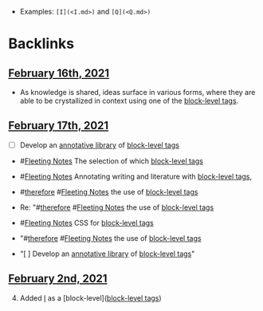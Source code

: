 - Examples: `[I](<I.md>)` and `[Q](<Q.md>)`

# Backlinks
## [February 16th, 2021](<February 16th, 2021.md>)
- As knowledge is shared, ideas surface in various forms, where they are able to be crystallized in context using one of the [block-level tags](<block-level tags.md>).

## [February 17th, 2021](<February 17th, 2021.md>)
- [ ] Develop an [annotative library](<annotative library.md>) of [block-level tags](<block-level tags.md>)

- #[Fleeting Notes](<Fleeting Notes.md>) The selection of which [block-level tags](<block-level tags.md>)

- #[Fleeting Notes](<Fleeting Notes.md>) Annotating writing and literature with [block-level tags](<block-level tags.md>),

- #[therefore](<therefore.md>) #[Fleeting Notes](<Fleeting Notes.md>) the use of [block-level tags](<block-level tags.md>)

- Re: "#[therefore](<therefore.md>) #[Fleeting Notes](<Fleeting Notes.md>) the use of [block-level tags](<block-level tags.md>)

- #[Fleeting Notes](<Fleeting Notes.md>) CSS for [block-level tags](<block-level tags.md>)

- "#[therefore](<therefore.md>) #[Fleeting Notes](<Fleeting Notes.md>) the use of [block-level tags](<block-level tags.md>)

- "[ ] Develop an [annotative library](<annotative library.md>) of [block-level tags](<block-level tags.md>)"

## [February 2nd, 2021](<February 2nd, 2021.md>)
4. Added [I](<I.md>) as a [block-level]([block-level tags](<block-level tags.md>))

